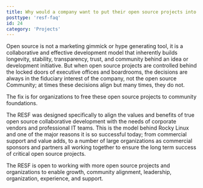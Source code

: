 ```yaml
---
title: Why would a company want to put their open source projects into the RESF?
posttype: 'resf-faq'
id: 24
category: 'Projects'
---
```


Open source is not a marketing gimmick or hype generating tool, it is a collaborative and effective development model that inherently builds longevity, stability, transparency, trust, and community behind an idea or development initiative. But when open source projects are controlled behind the locked doors of executive offices and boardrooms, the decisions are always in the fiduciary interest of the company, not the open source Community; at times these decisions align but many times, they do not.

The fix is for organizations to free these open source projects to community foundations.

The RESF was designed specifically to align the values and benefits of true open source collaborative development with the needs of corporate vendors and professional IT teams. This is the model behind Rocky Linux and one of the major reasons it is so successful today; from commercial support and value adds, to a number of large organizations as commercial sponsors and partners all working together to ensure the long term success of critical open source projects.

The RESF is open to working with more open source projects and organizations to enable growth, community alignment, leadership, organization, experience, and support.

